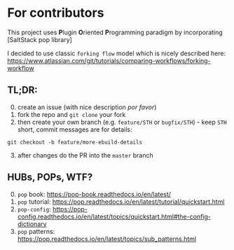 # For contributors
This project uses **P**lugin **O**riented **P**rogramming paradigm by
incorporating [SaltStack pop library]

I decided to use classic `forking flow` model which is nicely described here:
https://www.atlassian.com/git/tutorials/comparing-workflows/forking-workflow


## TL;DR:
0. create an issue (with nice description *por favor*)
1. fork the repo and `git clone` your fork
2. then create your own branch (e.g. `feature/STH` or `bugfix/STH`) - keep `STH`
   short, commit messages are for details:
```
git checkout -b feature/more-ebuild-details
```
3. after changes do the PR into the `master` branch


## HUBs, POPs, WTF?
0. `pop` book: https://pop-book.readthedocs.io/en/latest/
1. `pop` tutorial: https://pop.readthedocs.io/en/latest/tutorial/quickstart.html
2. `pop-config`: https://pop-config.readthedocs.io/en/latest/topics/quickstart.html#the-config-dictionary
3. `pop` patterns: https://pop.readthedocs.io/en/latest/topics/sub_patterns.html
